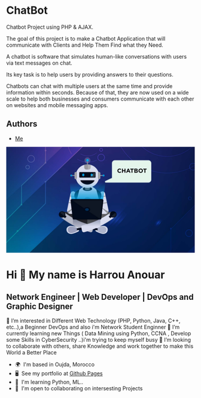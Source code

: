 
# ChatBot
Chatbot Project using PHP & AJAX.

The goal of this project is to make a Chatbot Application that will communicate with Clients and Help Them Find what they Need.

A chatbot is software that simulates human-like conversations with users via text messages on chat.

Its key task is to help users by providing answers to their questions.

Chatbots can chat with multiple users at the same time and provide information within seconds.
Because of that, they are now used on a wide scale to help both businesses and consumers
communicate with each other on websites and mobile messaging apps.


## Authors

- [Me](https://github.com/anouarharrou)


![Logo](https://github.com/anouarharrou/Chatbot-PHP-AJAX/blob/main/img/Chatbot.jpg)



Hi 👋 My name is Harrou Anouar
==============================

Network Engineer | Web Developer | DevOps and Graphic Designer
--------------------------------------------------------------

👀 I’m interested in Different Web Technology (PHP, Python, Java, C++, etc..),a Beginner DevOps and also i'm Network Student Enginner 
🌱 I’m currently learning new Things ( Data Mining using Python, CCNA , Develop some Skills in CyberSecurity ..)i'm trying to keep myself busy 
💞️ I’m looking to collaborate with others, share Knowledge and work together to make this World a Better Place

* 🌍  I'm based in Oujda, Morocco
* 🖥️  See my portfolio at [Github Pages](http://anouarharrou.github.io/)
* 🧠  I'm learning Python, ML..
* 🤝  I'm open to collaborating on intersesting Projects
